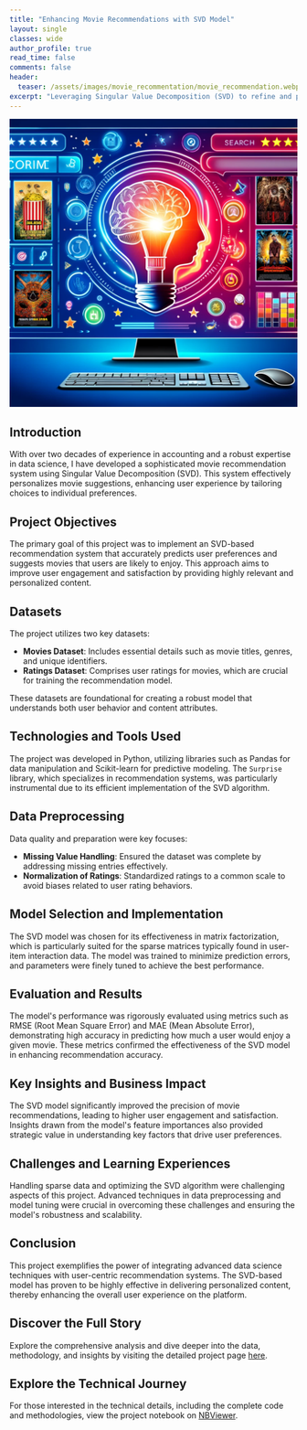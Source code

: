 ```yaml
---
title: "Enhancing Movie Recommendations with SVD Model"
layout: single
classes: wide
author_profile: true
read_time: false
comments: false
header:
  teaser: /assets/images/movie_recommentation/movie_recommendation.webp
excerpt: "Leveraging Singular Value Decomposition (SVD) to refine and personalize movie recommendations."
---
```


![Movie Recommendations](/assets/images/movie_recommentation/movie_recommendation.webp)

## Introduction

With over two decades of experience in accounting and a robust expertise in data science, I have developed a sophisticated movie recommendation system using Singular Value Decomposition (SVD). This system effectively personalizes movie suggestions, enhancing user experience by tailoring choices to individual preferences.

## Project Objectives

The primary goal of this project was to implement an SVD-based recommendation system that accurately predicts user preferences and suggests movies that users are likely to enjoy. This approach aims to improve user engagement and satisfaction by providing highly relevant and personalized content.

## Datasets

The project utilizes two key datasets:
- **Movies Dataset**: Includes essential details such as movie titles, genres, and unique identifiers.
- **Ratings Dataset**: Comprises user ratings for movies, which are crucial for training the recommendation model.

These datasets are foundational for creating a robust model that understands both user behavior and content attributes.

## Technologies and Tools Used

The project was developed in Python, utilizing libraries such as Pandas for data manipulation and Scikit-learn for predictive modeling. The `Surprise` library, which specializes in recommendation systems, was particularly instrumental due to its efficient implementation of the SVD algorithm.

## Data Preprocessing

Data quality and preparation were key focuses:
- **Missing Value Handling**: Ensured the dataset was complete by addressing missing entries effectively.
- **Normalization of Ratings**: Standardized ratings to a common scale to avoid biases related to user rating behaviors.

## Model Selection and Implementation

The SVD model was chosen for its effectiveness in matrix factorization, which is particularly suited for the sparse matrices typically found in user-item interaction data. The model was trained to minimize prediction errors, and parameters were finely tuned to achieve the best performance.

## Evaluation and Results

The model's performance was rigorously evaluated using metrics such as RMSE (Root Mean Square Error) and MAE (Mean Absolute Error), demonstrating high accuracy in predicting how much a user would enjoy a given movie. These metrics confirmed the effectiveness of the SVD model in enhancing recommendation accuracy.

## Key Insights and Business Impact

The SVD model significantly improved the precision of movie recommendations, leading to higher user engagement and satisfaction. Insights drawn from the model's feature importances also provided strategic value in understanding key factors that drive user preferences.

## Challenges and Learning Experiences

Handling sparse data and optimizing the SVD algorithm were challenging aspects of this project. Advanced techniques in data preprocessing and model tuning were crucial in overcoming these challenges and ensuring the model's robustness and scalability.

## Conclusion

This project exemplifies the power of integrating advanced data science techniques with user-centric recommendation systems. The SVD-based model has proven to be highly effective in delivering personalized content, thereby enhancing the overall user experience on the platform.

## Discover the Full Story

Explore the comprehensive analysis and dive deeper into the data, methodology, and insights by visiting the detailed project page [here](/movie-recommendation-insights/).

## Explore the Technical Journey

For those interested in the technical details, including the complete code and methodologies, view the project notebook on [NBViewer](https://nbviewer.org/github/yourusername/yourrepo/blob/master/notebooks/movie_recommendation_system.ipynb).
